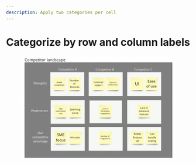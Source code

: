 ```yaml
---
description: Apply two categories per cell
---
```


# Categorize by row and column labels

<figure><img src="../.gitbook/assets/VisualData_HorLabels_01.png" alt=""><figcaption></figcaption></figure>
